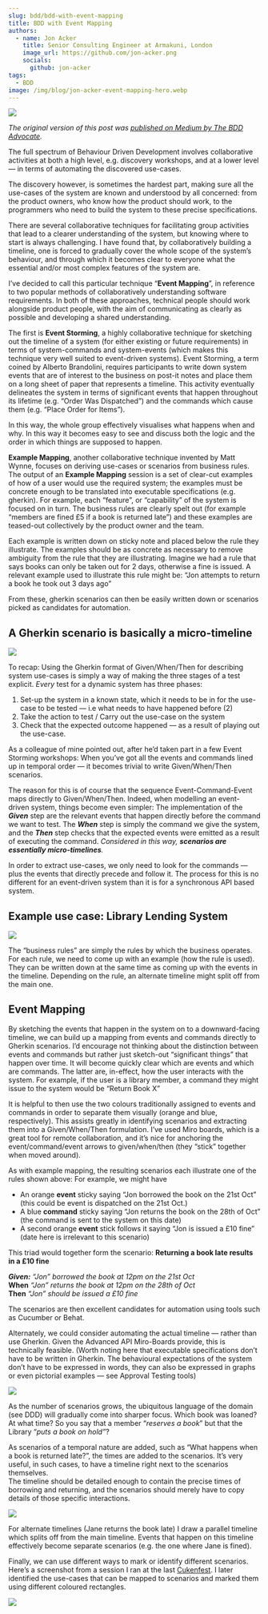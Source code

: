 ```yaml
---
slug: bdd/bdd-with-event-mapping
title: BDD with Event Mapping
authors:
  - name: Jon Acker
    title: Senior Consulting Engineer at Armakuni, London
    image_url: https://github.com/jon-acker.png
    socials:
      github: jon-acker
tags:
  - BDD
image: /img/blog/jon-acker-event-mapping-hero.webp
---
```


![](/img/blog/jon-acker-event-mapping-hero.webp)

_The original version of this post was [published on Medium by The BDD Advocate](https://thebddadvocate.medium.com/bdd-with-event-mapping-c5a66a9e4b82)._

The full spectrum of Behaviour Driven Development involves collaborative activities at both a high level, e.g. discovery workshops, and at a lower level — in terms of automating the discovered use-cases.

The discovery however, is sometimes the hardest part, making sure all the use-cases of the system are known and understood by all concerned: from the product owners, who know how the product should work, to the programmers who need to build the system to these precise specifications.

<!-- truncate -->

There are several collaborative techniques for facilitating group activities that lead to a clearer understanding of the system, but knowing where to start is always challenging. I have found that, by collaboratively building a timeline, one is forced to gradually cover the whole scope of the system’s behaviour, and through which it becomes clear to everyone what  the essential and/or most complex features of the system are.

I’ve decided to call this particular technique “**Event Mapping**”, in reference to two popular methods of collaboratively understanding software requirements. In both of these approaches, technical people should work alongside product people, with the aim of communicating as clearly as possible and developing a shared understanding.

The first is **Event Storming**, a highly collaborative technique for sketching out the timeline of a system (for either existing or future requirements) in terms of system-commands and system-events (which makes this technique very well suited to event-driven systems). Event Storming, a term coined by Alberto Brandolini, requires participants to write down system events that are of interest to the business on post-it notes and place them on a long sheet of paper that represents a timeline. This activity eventually delineates the system in terms of significant events that happen throughout its lifetime (e.g. “Order Was Dispatched”) and the commands which cause them (e.g. “Place Order for Items”).

In this way, the whole group effectively visualises what happens when and why. In this way it becomes easy to see and discuss both the logic and the order in which things are supposed to happen.

**Example Mapping**, another collaborative technique invented by Matt Wynne, focuses on deriving use-cases or scenarios from business rules. The output of an **Example Mapping** session is a set of clear-cut examples of how of a user would use the required system; the examples must be concrete enough to be translated into executable specifications (e.g. gherkin). For example, each “feature”, or “capability” of the system is focused on in turn. The business rules are clearly spelt out (for example “members are fined £5 if a book is returned late”) and these examples are teased-out collectively by the product owner and the team.

Each example is written down on sticky note and placed below the rule they illustrate. The examples should be as concrete as necessary to remove ambiguity from the rule that they are illustrating. Imagine we had a rule that says books can only be taken out for 2 days, otherwise a fine is issued. A relevant example used to illustrate this rule might be: “Jon attempts to return a book he took out 3 days ago”

From these, gherkin scenarios can then be easily written down or scenarios picked as candidates for automation.

## A Gherkin scenario is basically a micro-timeline

![](/img/blog/jon-acker-event-mapping-1.webp)

To recap: Using the Gherkin format of Given/When/Then for describing system use-cases is simply a way of making the three stages of a test explicit. _Every_ test for a dynamic system has three phases:

1.  Set-up the system in a known state, which it needs to be in for the use-case to be tested — i.e what needs to have happened before (2)
2.  Take the action to test / Carry out the use-case on the system
3.  Check that the expected outcome happened — as a result of playing out the use-case.

As a colleague of mine pointed out, after he’d taken part in a few Event Storming workshops: When you’ve got all the events and commands lined up in temporal order — it becomes trivial to write Given/When/Then scenarios.

The reason for this is of course that the sequence Event-Command-Event maps directly to Given/When/Then. Indeed, when modelling an event-driven system, things become even simpler: The implementation of the **_Given_** step are the relevant events that happen directly before the command we want to test. The **_When_** step is simply the command we give the system, and the **_Then_** step checks that the expected events were emitted as a result of executing the command. _Considered in this way, **scenarios are essentially micro-timelines**._

In order to extract use-cases, we only need to look for the commands — plus the events that directly precede and follow it. The process for this is no different for an event-driven system than it is for a synchronous API based system.

## Example use case: Library Lending System

![](/img/blog/jon-acker-event-mapping-2.webp)

The “business rules” are simply the rules by which the business operates. For each rule, we need to come up with an example (how the rule is used). They can be written down at the same time as coming up with the events in the timeline. Depending on the rule, an alternate timeline might split off from the main one.

## Event Mapping

By sketching the events that happen in the system on to a downward-facing timeline, we can build up a mapping from events and commands directly to Gherkin scenarios. I’d encourage not thinking about the distinction between events and commands but rather just sketch-out “significant things” that happen over time. It will become quickly clear which are events and which are commands. The latter are, in-effect, how the user interacts with the system. For example, if the user is a library member, a command they might issue to the system would be “Return Book X”

It is helpful to then use the two colours traditionally assigned to events and commands in order to separate them visually (orange and blue, respectively). This assists greatly in identifying scenarios and extracting them into a Given/When/Then formulation. I’ve used Miro boards, which is a great tool for remote collaboration, and it’s nice for anchoring the event/command/event arrows to given/when/then (they “stick” together when moved around).

As with example mapping, the resulting scenarios each illustrate one of the rules shown above: For example, we might have

-   An orange **event** sticky saying “Jon borrowed the book on the 21st Oct” (this could be event is dispatched on the 21st Oct.)
-   A blue **command** sticky saying “Jon returns the book on the 28th of Oct” (the command is sent to the system on this date)
-   A second orange **event** stick follows it saying “Jon is issued a £10 fine” (date here is irrelevant to this scenario)

This triad would together form the scenario: **Returning a book late results in a £10 fine**

**_Given:_** _“Jon” borrowed the book at 12pm on the 21st Oct_  
**When** _“Jon” returns the book at 12pm on the 28th of Oct_  
**Then** _“Jon” should be issued a £10 fine_

The scenarios are then excellent candidates for automation using tools such as Cucumber or Behat.

Alternately, we could consider automating the actual timeline — rather than use Gherkin. Given the Advanced API Miro-Boards provide, this is technically feasible. (Worth noting here that executable specifications don’t have to be written in Gherkin. The behavioural expectations of the system don’t have to be expressed in words, they can also be expressed in graphs or even pictorial examples — see Approval Testing tools)

![](/img/blog/jon-acker-event-mapping-3.webp)

As the number of scenarios grows, the ubiquitous language of the domain (see DDD) will gradually come into sharper focus. Which book was loaned? At what time? So you say that a member “_reserves a book_” but that the Library “_puts a book on hold”_?

As scenarios of a temporal nature are added, such as “What happens when a book is returned late?”, the times are added to the scenarios. It’s very useful, in such cases, to have a timeline right next to the scenarios themselves.  
The timeline should be detailed enough to contain the precise times of borrowing and returning, and the scenarios should merely have to copy details of those specific interactions.

![](/img/blog/jon-acker-event-mapping-4.webp)

For alternate timelines (Jane returns the book late) I draw a parallel timeline which splits off from the main timeline. Events that happen on this timeline effectively become separate scenarios (e.g. the one where Jane is fined).

Finally, we can use different ways to mark or identify different scenarios. Here’s a screenshot from a session I ran at the last [Cukenfest](/cukenfest/). I later identified the use-cases that can be mapped to scenarios and marked them using different coloured rectangles.

![](/img/blog/jon-acker-event-mapping-5.webp)
